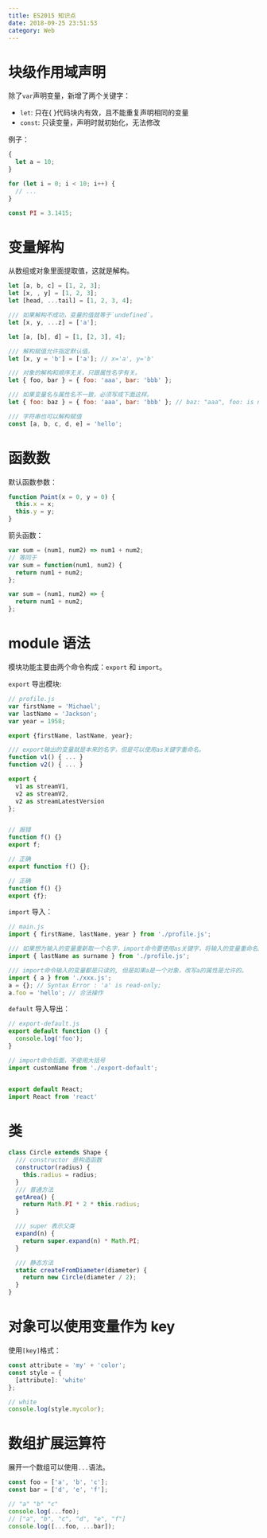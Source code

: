 ```yaml
---
title: ES2015 知识点
date: 2018-09-25 23:51:53
category: Web
---
```


# 块级作用域声明

除了`var`声明变量，新增了两个关键字：

- `let`: 只在{ }代码块内有效，且不能重复声明相同的变量
- `const`: 只读变量，声明时就初始化，无法修改

<!-- more -->

例子：

```javascript
{
  let a = 10;
}

for (let i = 0; i < 10; i++) {
  // ...
}

const PI = 3.1415;
```

# 变量解构

从数组或对象里面提取值，这就是解构。

```javascript
let [a, b, c] = [1, 2, 3];
let [x, , y] = [1, 2, 3];
let [head, ...tail] = [1, 2, 3, 4];

/// 如果解构不成功，变量的值就等于`undefined`。
let [x, y, ...z] = ['a'];

let [a, [b], d] = [1, [2, 3], 4];

/// 解构赋值允许指定默认值。
let [x, y = 'b'] = ['a']; // x='a', y='b'

/// 对象的解构和顺序无关，只跟属性名字有关。
let { foo, bar } = { foo: 'aaa', bar: 'bbb' };

/// 如果变量名与属性名不一致，必须写成下面这样。
let { foo: baz } = { foo: 'aaa', bar: 'bbb' }; // baz: "aaa", foo: is not defined

/// 字符串也可以解构赋值
const [a, b, c, d, e] = 'hello';
```

# 函数数

默认函数参数：

```javascript
function Point(x = 0, y = 0) {
  this.x = x;
  this.y = y;
}
```

箭头函数：

```javascript
var sum = (num1, num2) => num1 + num2;
// 等同于
var sum = function(num1, num2) {
  return num1 + num2;
};

var sum = (num1, num2) => {
  return num1 + num2;
};
```

# module 语法

模块功能主要由两个命令构成：`export` 和 `import`。

`export` 导出模块:

```javascript
// profile.js
var firstName = 'Michael';
var lastName = 'Jackson';
var year = 1958;

export {firstName, lastName, year};

/// export输出的变量就是本来的名字，但是可以使用as关键字重命名。
function v1() { ... }
function v2() { ... }

export {
  v1 as streamV1,
  v2 as streamV2,
  v2 as streamLatestVersion
};


// 报错
function f() {}
export f;

// 正确
export function f() {};

// 正确
function f() {}
export {f};
```

`import` 导入：

```javascript
// main.js
import { firstName, lastName, year } from './profile.js';

/// 如果想为输入的变量重新取一个名字，import命令要使用as关键字，将输入的变量重命名。
import { lastName as surname } from './profile.js';

/// import命令输入的变量都是只读的, 但是如果a是一个对象，改写a的属性是允许的。
import { a } from './xxx.js';
a = {}; // Syntax Error : 'a' is read-only;
a.foo = 'hello'; // 合法操作
```

`default` 导入导出：

```javascript
// export-default.js
export default function () {
  console.log('foo');
}

// import命令后面，不使用大括号
import customName from './export-default';


export default React;
import React from 'react'
```

# 类

```javascript
class Circle extends Shape {
  /// constructor 是构造函数
  constructor(radius) {
    this.radius = radius;
  }
  /// 普通方法
  getArea() {
    return Math.PI * 2 * this.radius;
  }

  /// super 表示父类
  expand(n) {
    return super.expand(n) * Math.PI;
  }

  /// 静态方法
  static createFromDiameter(diameter) {
    return new Circle(diameter / 2);
  }
}
```

# 对象可以使用变量作为 key

使用`[key]`格式：

```javascript
const attribute = 'my' + 'color';
const style = {
  [attribute]: 'white'
};

// white
console.log(style.mycolor);
```

# 数组扩展运算符

展开一个数组可以使用`...`语法。

```js
const foo = ['a', 'b', 'c'];
const bar = ['d', 'e', 'f'];

// "a" "b" "c"
console.log(...foo);
// ["a", "b", "c", "d", "e", "f"]
console.log([...foo, ...bar]);
```
